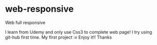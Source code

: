 # web-responsive
Web full responsive

I learn from Udemy and only use Css3 to complete web page!
I try using git-hub first time. My first project :v Enjoy it!! Thanks
